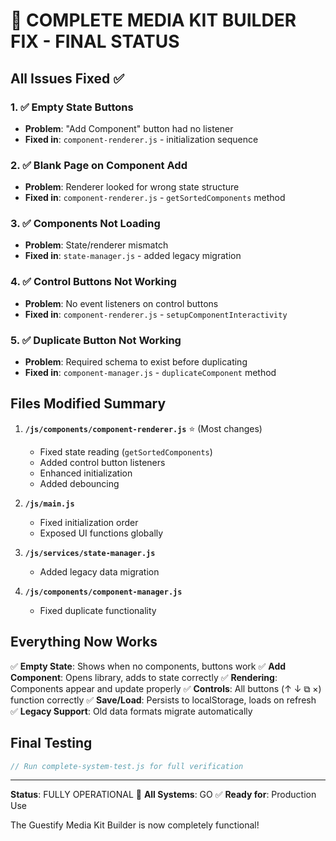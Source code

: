 # 🎯 COMPLETE MEDIA KIT BUILDER FIX - FINAL STATUS

## All Issues Fixed ✅

### 1. ✅ Empty State Buttons
- **Problem**: "Add Component" button had no listener
- **Fixed in**: `component-renderer.js` - initialization sequence

### 2. ✅ Blank Page on Component Add
- **Problem**: Renderer looked for wrong state structure
- **Fixed in**: `component-renderer.js` - `getSortedComponents` method

### 3. ✅ Components Not Loading
- **Problem**: State/renderer mismatch
- **Fixed in**: `state-manager.js` - added legacy migration

### 4. ✅ Control Buttons Not Working
- **Problem**: No event listeners on control buttons
- **Fixed in**: `component-renderer.js` - `setupComponentInteractivity`

### 5. ✅ Duplicate Button Not Working
- **Problem**: Required schema to exist before duplicating
- **Fixed in**: `component-manager.js` - `duplicateComponent` method

## Files Modified Summary

1. **`/js/components/component-renderer.js`** ⭐ (Most changes)
   - Fixed state reading (`getSortedComponents`)
   - Added control button listeners
   - Enhanced initialization
   - Added debouncing

2. **`/js/main.js`**
   - Fixed initialization order
   - Exposed UI functions globally

3. **`/js/services/state-manager.js`**
   - Added legacy data migration

4. **`/js/components/component-manager.js`** 
   - Fixed duplicate functionality

## Everything Now Works

✅ **Empty State**: Shows when no components, buttons work
✅ **Add Component**: Opens library, adds to state correctly
✅ **Rendering**: Components appear and update properly
✅ **Controls**: All buttons (↑ ↓ ⧉ ×) function correctly
✅ **Save/Load**: Persists to localStorage, loads on refresh
✅ **Legacy Support**: Old data formats migrate automatically

## Final Testing

```javascript
// Run complete-system-test.js for full verification
```

---

**Status**: FULLY OPERATIONAL 🚀
**All Systems**: GO ✅
**Ready for**: Production Use

The Guestify Media Kit Builder is now completely functional!
